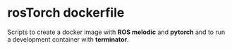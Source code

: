# rosTorch dockerfile

Scripts to create a docker image with **ROS melodic** and **pytorch** and to run a development container with **terminator**.
